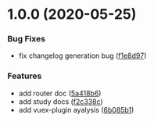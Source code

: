 # 1.0.0 (2020-05-25)


### Bug Fixes

* fix changelog generation bug ([f1e8d97](https://github.com/StellaYangF/StellaYangF.github.io/commit/f1e8d977fc412f32c6e44ac4fb574cb800f00bb9))


### Features

* add router doc ([5a418b6](https://github.com/StellaYangF/StellaYangF.github.io/commit/5a418b6fad7a1891826883001c54a875b2cf577c))
* add study docs ([f2c338c](https://github.com/StellaYangF/StellaYangF.github.io/commit/f2c338ce999b7778e3dbdc9df059b7be3aedf3b5))
* add vuex-plugin ayalysis ([6b085b1](https://github.com/StellaYangF/StellaYangF.github.io/commit/6b085b1c6a3a180ddce78bac6cd5e886212fb956))



